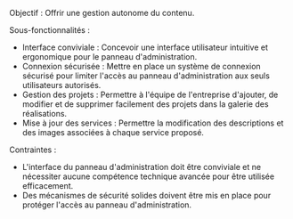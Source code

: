 Objectif : Offrir une gestion autonome du contenu.

Sous-fonctionnalités :

- Interface conviviale : Concevoir une interface utilisateur intuitive et ergonomique pour le panneau d'administration.
- Connexion sécurisée : Mettre en place un système de connexion sécurisé pour limiter l'accès au panneau d'administration aux seuls utilisateurs autorisés.
- Gestion des projets : Permettre à l'équipe de l'entreprise d'ajouter, de modifier et de supprimer facilement des projets dans la galerie des réalisations.
- Mise à jour des services : Permettre la modification des descriptions et des images associées à chaque service proposé.

Contraintes :

- L'interface du panneau d'administration doit être conviviale et ne nécessiter aucune compétence technique avancée pour être utilisée efficacement.
- Des mécanismes de sécurité solides doivent être mis en place pour protéger l'accès au panneau d'administration.
